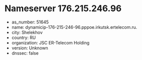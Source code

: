 # Nameserver 176.215.246.96

* as_number: 51645
* name: dynamicip-176-215-246-96.pppoe.irkutsk.ertelecom.ru.
* city: Shelekhov
* country: RU
* organization: JSC ER-Telecom Holding
* version: Unknown
* dnssec: false
